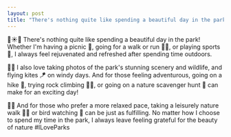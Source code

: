 ```yaml
---
layout: post
title: "There's nothing quite like spending a beautiful day in the park"
---
```


🌳☀️👟 There's nothing quite like spending a beautiful day in the park! Whether I'm having a picnic 🧺, going for a walk or run 🏃‍♀️, or playing sports 🏀, I always feel rejuvenated and refreshed after spending time outdoors.

📸🦌 I also love taking photos of the park's stunning scenery and wildlife, and flying kites 🪁 on windy days. And for those feeling adventurous, going on a hike 🥾, trying rock climbing 🧗‍♀️, or going on a nature scavenger hunt 🌿 can make for an exciting day!

🦜🔭 And for those who prefer a more relaxed pace, taking a leisurely nature walk 🚶‍♀️ or bird watching 🦅 can be just as fulfilling. No matter how I choose to spend my time in the park, I always leave feeling grateful for the beauty of nature #ILoveParks
